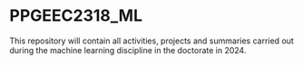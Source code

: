 # PPGEEC2318_ML
This repository will contain all activities, projects and summaries carried out during the machine learning discipline in the doctorate in 2024.
